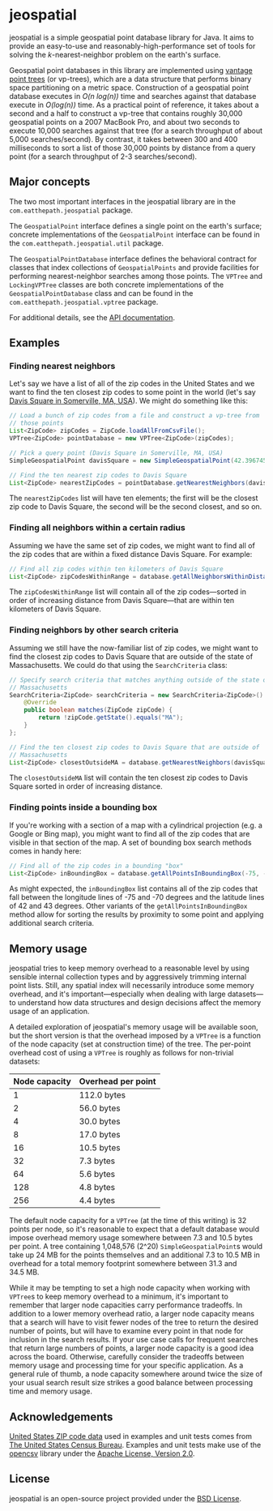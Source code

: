 # jeospatial

jeospatial is a simple geospatial point database library for Java. It aims to provide an easy-to-use and reasonably-high-performance set of tools for solving the _k_-nearest-neighbor problem on the earth's surface.

Geospatial point databases in this library are implemented using [vantage point trees](http://pnylab.com/pny/papers/vptree/main.html) (or vp-trees), which are a data structure that performs binary space partitioning on a metric space. Construction of a geospatial point database executes in _O(n log(n))_ time and searches against that database execute in _O(log(n))_ time. As a practical point of reference, it takes about a second and a half to construct a vp-tree that contains roughly 30,000 geospatial points on a 2007 MacBook Pro, and about two seconds to execute 10,000 searches against that tree (for a search throughput of about 5,000 searches/second). By contrast, it takes between 300 and 400 milliseconds to sort a list of those 30,000 points by distance from a query point (for a search throughput of 2-3 searches/second).

## Major concepts

The two most important interfaces in the jeospatial library are in the `com.eatthepath.jeospatial` package.

The `GeospatialPoint` interface defines a single point on the earth's surface; concrete implementations of the `GeospatialPoint` interface can be found in the `com.eatthepath.jeospatial.util` package.

The `GeospatialPointDatabase` interface defines the behavioral contract for classes that index collections of `GeospatialPoints` and provide facilities for performing nearest-neighbor searches among those points. The `VPTree` and `LockingVPTree` classes are both concrete implementations of the `GeospatialPointDatabase` class and can be found in the `com.eatthepath.jeospatial.vptree` package.

For additional details, see the [API documentation](http://jchambers.github.com/jeospatial/javadoc).

## Examples

### Finding nearest neighbors

Let's say we have a list of all of the zip codes in the United States and we want to find the ten closest zip codes to some point in the world (let's say [Davis Square in Somerville, MA, USA](http://maps.google.com/maps?q=Davis+Square,+Somerville,+MA&hl=en&sll=42.39358,-71.116902&sspn=0.010824,0.017509&oq=Davis+Square,+Somer&t=w&hnear=Davis+Square,+Somerville,+Middlesex,+Massachusetts&z=15)). We might do something like this:

```java
// Load a bunch of zip codes from a file and construct a vp-tree from
// those points
List<ZipCode> zipCodes = ZipCode.loadAllFromCsvFile();
VPTree<ZipCode> pointDatabase = new VPTree<ZipCode>(zipCodes);

// Pick a query point (Davis Square in Somerville, MA, USA)
SimpleGeospatialPoint davisSquare = new SimpleGeospatialPoint(42.396745, -71.122479);

// Find the ten nearest zip codes to Davis Square
List<ZipCode> nearestZipCodes = pointDatabase.getNearestNeighbors(davisSquare, 10);
```

The `nearestZipCodes` list will have ten elements; the first will be the closest zip code to Davis Square, the second will be the second closest, and so on.

### Finding all neighbors within a certain radius

Assuming we have the same set of zip codes, we might want to find all of the zip codes that are within a fixed distance Davis Square. For example:

```java
// Find all zip codes within ten kilometers of Davis Square
List<ZipCode> zipCodesWithinRange = database.getAllNeighborsWithinDistance(davisSquare, 10 * 1000);
```

The `zipCodesWithinRange` list will contain all of the zip codes&mdash;sorted in order of increasing distance from Davis Square&mdash;that are within ten kilometers of Davis Square.

### Finding neighbors by other search criteria

Assuming we still have the now-familiar list of zip codes, we might want to find the closest zip codes to Davis Square that are outside of the state of Massachusetts. We could do that using the `SearchCriteria` class:

```java
// Specify search criteria that matches anything outside of the state of
// Massachusetts
SearchCriteria<ZipCode> searchCriteria = new SearchCriteria<ZipCode>() {
    @Override
    public boolean matches(ZipCode zipCode) {
        return !zipCode.getState().equals("MA");
    }
};

// Find the ten closest zip codes to Davis Square that are outside of
// Massachusetts
List<ZipCode> closestOutsideMA = database.getNearestNeighbors(davisSquare, 10, searchCriteria);
```

The `closestOutsideMA` list will contain the ten closest zip codes to Davis Square sorted in order of increasing distance.

### Finding points inside a bounding box

If you're working with a section of a map with a cylindrical projection (e.g. a Google or Bing map), you might want to find all of the zip codes that are visible in that section of the map. A set of bounding box search methods comes in handy here:

```java
// Find all of the zip codes in a bounding "box"
List<ZipCode> inBoundingBox = database.getAllPointsInBoundingBox(-75, -70, 43, 42);
```

As might expected, the `inBoundingBox` list contains all of the zip codes that fall between the longitude lines of -75 and -70 degrees and the latitude lines of 42 and 43 degrees. Other variants of the `getAllPointsInBoundingBox` method allow for sorting the results by proximity to some point and applying additional search criteria.

## Memory usage

jeospatial tries to keep memory overhead to a reasonable level by using sensible internal collection types and by aggressively trimming internal point lists. Still, any spatial index will necessarily introduce some memory overhead, and it's important&mdash;especially when dealing with large datasets&mdash;to understand how data structures and design decisions affect the memory usage of an application.

A detailed exploration of jeospatial's memory usage will be available soon, but the short version is that the overhead imposed by a `VPTree` is a function of the node capacity (set at construction time) of the tree. The per-point overhead cost of using a `VPTree` is roughly as follows for non-trivial datasets:

<table>
	<thead>
		<tr><th>Node capacity</th><th>Overhead per point</th></tr>
	</thead>
	<tbody>
		<tr><td>1</td><td>112.0&nbsp;bytes</td></tr>
		<tr><td>2</td><td>56.0&nbsp;bytes</td></tr>
		<tr><td>4</td><td>30.0&nbsp;bytes</td></tr>
		<tr><td>8</td><td>17.0&nbsp;bytes</td></tr>
		<tr><td>16</td><td>10.5&nbsp;bytes</td></tr>
		<tr><td>32</td><td>7.3&nbsp;bytes</td></tr>
		<tr><td>64</td><td>5.6&nbsp;bytes</td></tr>
		<tr><td>128</td><td>4.8&nbsp;bytes</td></tr>
		<tr><td>256</td><td>4.4&nbsp;bytes</td></tr>
	</tbody>
</table>

The default node capacity for a `VPTree` (at the time of this writing) is 32 points per node, so it's reasonable to expect that a default database would impose overhead memory usage somewhere between 7.3 and 10.5&nbsp;bytes per point. A tree containing 1,048,576 (2^20) `SimpleGeospatialPoint`s would take up 24&nbsp;MB for the points themselves and an additional 7.3 to 10.5&nbsp;MB in overhead for a total memory footprint somewhere between 31.3 and 34.5&nbsp;MB.

While it may be tempting to set a high node capacity when working with `VPTree`s to keep memory overhead to a minimum, it's important to remember that larger node capacities carry performance tradeoffs. In addition to a lower memory overhead ratio, a larger node capacity means that a search will have to visit fewer nodes of the tree to return the desired number of points, but will have to examine every point in that node for inclusion in the search results. If your use case calls for frequent searches that return large numbers of points, a larger node capacity is a good idea across the board. Otherwise, carefully consider the tradeoffs between memory usage and processing time for your specific application. As a general rule of thumb, a node capacity somewhere around twice the size of your usual search result size strikes a good balance between processing time and memory usage.

## Acknowledgements

[United States ZIP code data](http://www.census.gov/tiger/tms/gazetteer/zips.txt) used in examples and unit tests comes from [The United States Census Bureau](http://www.census.gov/). Examples and unit tests make use of the [opencsv](http://opencsv.sourceforge.net/) library under the [Apache License, Version 2.0](http://www.apache.org/licenses/LICENSE-2.0).

## License

jeospatial is an open-source project provided under the [BSD License](http://www.opensource.org/licenses/bsd-license.php).
